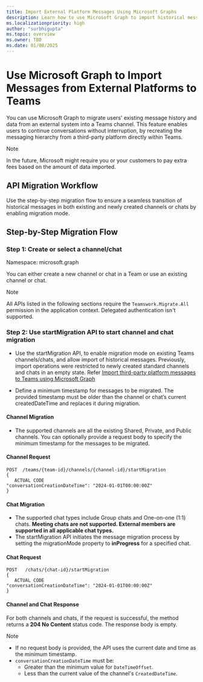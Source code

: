 ```yaml
---
title: Import External Platform Messages Using Microsoft Graphs
description: Learn how to use Microsoft Graph to import historical messages and data from all third-party platforms to Teams.
ms.localizationpriority: high
author: "surbhigupta"
ms.topic: overview
ms.owner: TBD
ms.date: 01/08/2025
---
```


# Use Microsoft Graph to Import Messages from External Platforms to Teams

You can use Microsoft Graph to migrate users' existing message history and data from an external system into a Teams channel. This feature enables users to continue conversations without interruption, by recreating the messaging hierarchy from a third-party platform directly within Teams.

> [!NOTE]
> In the future, Microsoft might require you or your customers to pay extra fees based on the amount of data imported.

## API Migration Workflow

Use the step-by-step migration flow to ensure a seamless transition of historical messages in both existing and newly created channels or chats by enabling migration mode.

## Step-by-Step Migration Flow

### Step 1: Create or select a channel/chat

Namespace: microsoft.graph

You can either create a new channel or chat in a Team or use an existing channel or chat.

> [!NOTE]
> All APIs listed in the following sections require the `Teamswork.Migrate.All` permission in the application context. Delegated authentication isn't supported.

### Step 2: Use startMigration API to start channel and chat migration

* Use the startMigration API, to enable migration mode on existing Teams channels/chats, and allow import of historical messages. Previously, import operations were restricted to newly created standard channels and chats in an empty state. Refer [Import third-party platform messages to Teams using Microsoft Graph](import-external-messages-to-teams.md)

* Define a minimum timestamp for messages to be migrated. The provided timestamp must be older than the channel or chat’s current createdDateTime and replaces it during migration.

#### Channel Migration

* The supported channels are all the existing Shared, Private, and Public channels. You can optionally provide a request body to specify the minimum timestamp for the messages to be migrated.

#### Channel Request

```https
POST  /teams/{team-id}/channels/{channel-id}/startMigration
{
   ACTUAL CODE
"conversationCreationDateTime": "2024-01-01T00:00:00Z"
}
```

#### Chat Migration

* The supported chat types include Group chats and One-on-one (1:1) chats. **Meeting chats are not supported. External members are supported in all applicable chat types.**
* The startMigration API initiates the message migration process by setting the migrationMode property to **inProgress** for a specified chat.

#### Chat Request

```https
POST   /chats/{chat-id}/startMigration 
{
   ACTUAL CODE
"conversationCreationDateTime": "2024-01-01T00:00:00Z"
}
```

#### Channel and Chat Response

For both channels and chats, if the request is successful, the method returns a **204 No Content** status code. The response body is empty.

> [!NOTE]
>
> * If no request body is provided, the API uses the current date and time as the minimum timestamp.
> * `conversationCreationDateTime` must be:
>   * Greater than the minimum value for `DateTimeOffset`.
>   * Less than the current value of the channel's `CreatedDateTime`.
